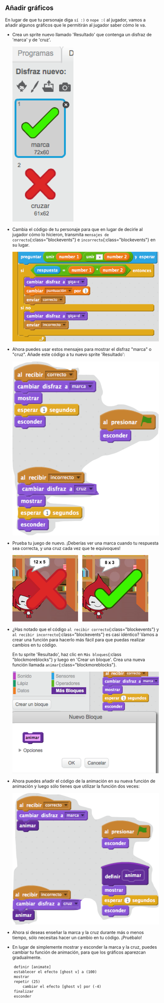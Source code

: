 ## Añadir gráficos

En lugar de que tu personaje diga `sí :)` o `nope :(` al jugador, vamos a añadir algunos gráficos que le permitirán al jugador saber cómo le va.

+ Crea un sprite nuevo llamado 'Resultado' que contenga un disfraz de 'marca' y de 'cruz'.
    
    ![screenshot](images/brain-result.png)

+ Cambia el código de tu personaje para que en lugar de decirle al jugador cómo lo hicieron, transmita `mensajes de correcto`{:class="blockevents"} e `incorrecto`{:class="blockevents"} en su lugar.
    
    ![screenshot](images/brain-broadcast-answer.png)

+ Ahora puedes usar estos mensajes para mostrar el disfraz "marca" o "cruz". Añade este código a tu nuevo sprite 'Resultado':
    
    ![screenshot](images/brain-show-answer.png)

+ Prueba tu juego de nuevo. ¡Deberías ver una marca cuando tu respuesta sea correcta, y una cruz cada vez que te equivoques!
    
    ![screenshot](images/brain-test-answer.png)

+ ¿Has notado que el código `al recibir correcto`{:class="blockevents"} y `al recibir incorrecto`{:class="blockevents"} es casi idéntico? Vamos a crear una función para hacerlo más fácil para que puedas realizar cambios en tu código.
    
    En tu sprite 'Resultado', haz clic en `Más bloques`{:class "blockmoreblocks"} y luego en 'Crear un bloque'. Crea una nueva función llamada `animar`{:class="blockmoreblocks"}.
    
    ![screenshot](images/brain-animate-function.png)

+ Ahora puedes añadir el código de la animación en su nueva función de animación y luego sólo tienes que utilizar la función dos veces:
    
    ![screenshot](images/brain-use-function.png)

+ Ahora si deseas enseñar la marca y la cruz durante más o menos tiempo, sólo necesitas hacer un cambio en tu código. ¡Pruébalo!

+ En lugar de simplemente mostrar y esconder la marca y la cruz, puedes cambiar tu función de animación, para que los gráficos aparezcan gradualmente.
    
```blocks
    definir [animate]
    establecer el efecto [ghost v] a (100)
    mostrar
    repetir (25)
        cambiar el efecto [ghost v] por (-4)
    finalizar
    esconder
```